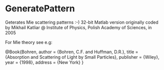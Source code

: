 # GeneratePattern
Geterates Mie scattering patterns :-)
32-bit Matlab version originally coded by Mikhail Katliar @ Institute of Physics, Polish Academy of Sciences, in 2005

For Mie theory see e.g:

@Book{Bohren,
  author =   {Bohren, C.F. and Huffman, D.R.},
  title =    {Absorption and Scattering of Light by Small Particles},
  publisher =    {Wiley},
  year =     {1998},
  address = {New York}
}

